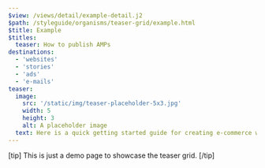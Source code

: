 ```yaml
---
$view: /views/detail/example-detail.j2
$path: /styleguide/organisms/teaser-grid/example.html
$title: Example
$titles:
  teaser: How to publish AMPs
destinations:
  - 'websites'
  - 'stories'
  - 'ads'
  - 'e-mails'
teaser:
  image:
    src: '/static/img/teaser-placeholder-5x3.jpg'
    width: 5
    height: 3
    alt: A placeholder image
  text: Here is a quick getting started guide for creating e-commerce webpages with AMP.
---
```

[tip]
This is just a demo page to showcase the teaser grid.
[/tip]
